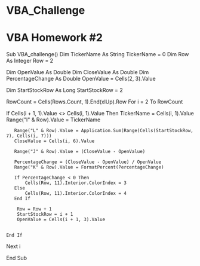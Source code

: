 # VBA_Challenge
# VBA Homework #2

Sub VBA_challenge()
    Dim TickerName As String
    TickerName = 0
    Dim Row As Integer
    Row = 2
    
   Dim OpenValue As Double
   Dim CloseValue As Double
   Dim PercentageChange As Double
   OpenValue = Cells(2, 3).Value
   
   Dim StartStockRow As Long
   StartStockRow = 2
   
RowCount = Cells(Rows.Count, 1).End(xlUp).Row
For i = 2 To RowCount

   If Cells(i + 1, 1).Value <> Cells(i, 1).Value Then
       TickerName = Cells(i, 1).Value
       Range("I" & Row).Value = TickerName
        
       Range("L" & Row).Value = Application.Sum(Range(Cells(StartStockRow, 7), Cells(i, 7)))
       CloseValue = Cells(i, 6).Value
        
       Range("J" & Row).Value = (CloseValue - OpenValue)

       PercentageChange = (CloseValue - OpenValue) / OpenValue
       Range("K" & Row).Value = FormatPercent(PercentageChange)
        
       If PercentageChange < 0 Then
           Cells(Row, 11).Interior.ColorIndex = 3
       Else
           Cells(Row, 11).Interior.ColorIndex = 4
       End If

        Row = Row + 1
        StartStockRow = i + 1
        OpenValue = Cells(i + 1, 3).Value
        
    
    End If
    
Next i

End Sub

  
